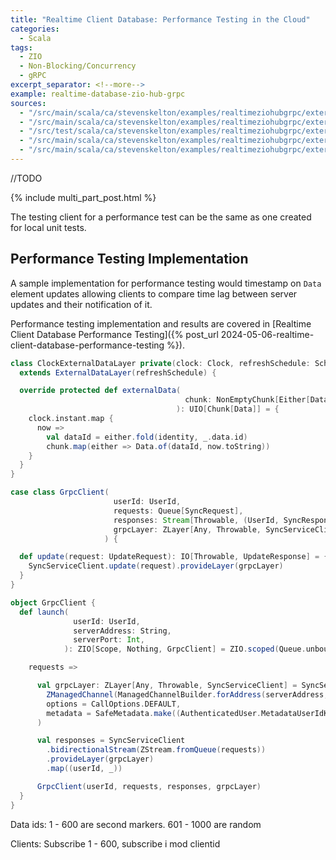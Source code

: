 ```yaml
---
title: "Realtime Client Database: Performance Testing in the Cloud"
categories:
  - Scala
tags:
  - ZIO
  - Non-Blocking/Concurrency
  - gRPC
excerpt_separator: <!--more-->
example: realtime-database-zio-hub-grpc
sources:
  - "/src/main/scala/ca/stevenskelton/examples/realtimeziohubgrpc/externaldata/Main.scala"
  - "/src/main/scala/ca/stevenskelton/examples/realtimeziohubgrpc/externaldata/ZSyncServiceImpl.scala"
  - "/src/test/scala/ca/stevenskelton/examples/realtimeziohubgrpc/externaldata/ZSyncServiceImplSpec.scala"
  - "/src/main/scala/ca/stevenskelton/examples/realtimeziohubgrpc/externaldata/ExternalDataLayer.scala"
  - "/src/main/scala/ca/stevenskelton/examples/realtimeziohubgrpc/externaldata/performance/ClockExternalDataLayer.scala"
---
```


//TODO
<!--more-->

{% include multi_part_post.html %}

The testing client for a performance test can be the same as one created for local unit tests.

## Performance Testing Implementation

A sample implementation for performance testing would timestamp on `Data` element updates allowing clients to compare
time lag between server updates and their notification of it.

Performance testing implementation and results are covered in [Realtime Client Database Performance Testing]({% post_url
2024-05-06-realtime-client-database-performance-testing %}).

```scala
class ClockExternalDataLayer private(clock: Clock, refreshSchedule: Schedule[Any, Any, Any])
  extends ExternalDataLayer(refreshSchedule) {

  override protected def externalData(
                                       chunk: NonEmptyChunk[Either[DataId, DataRecord]]
                                     ): UIO[Chunk[Data]] = {
    clock.instant.map {
      now =>
        val dataId = either.fold(identity, _.data.id)
        chunk.map(either => Data.of(dataId, now.toString))
    }
  }
}
```



```scala
case class GrpcClient(
                       userId: UserId,
                       requests: Queue[SyncRequest],
                       responses: Stream[Throwable, (UserId, SyncResponse)],
                       grpcLayer: ZLayer[Any, Throwable, SyncServiceClient],
                     ) {

  def update(request: UpdateRequest): IO[Throwable, UpdateResponse] = {
    SyncServiceClient.update(request).provideLayer(grpcLayer)
  }
}
```

```scala
object GrpcClient {
  def launch(
              userId: UserId,
              serverAddress: String,
              serverPort: Int,
            ): ZIO[Scope, Nothing, GrpcClient] = ZIO.scoped(Queue.unbounded[SyncRequest]).map {

    requests =>

      val grpcLayer: ZLayer[Any, Throwable, SyncServiceClient] = SyncServiceClient.live(
        ZManagedChannel(ManagedChannelBuilder.forAddress(serverAddress, serverPort).usePlaintext()),
        options = CallOptions.DEFAULT,
        metadata = SafeMetadata.make((AuthenticatedUser.MetadataUserIdKey, userId.toString)),
      )

      val responses = SyncServiceClient
        .bidirectionalStream(ZStream.fromQueue(requests))
        .provideLayer(grpcLayer)
        .map((userId, _))

      GrpcClient(userId, requests, responses, grpcLayer)
  }
}
```

Data ids: 
1 - 600 are second markers.
601 - 1000 are random

Clients:
Subscribe 1 - 600, subscribe i mod clientid